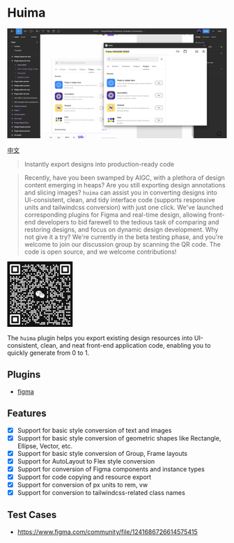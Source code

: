 # Huima

![](cover.jpg)

[中文](https://github.com/tolerance-go/huima/blob/main/README.zh-CN.md)

> Instantly export designs into production-ready code

> Recently, have you been swamped by AIGC, with a plethora of design content emerging in heaps? Are you still exporting design annotations and slicing images? `huima` can assist you in converting designs into UI-consistent, clean, and tidy interface code (supports responsive units and tailwindcss conversion) with just one click. We've launched corresponding plugins for Figma and real-time design, allowing front-end developers to bid farewell to the tedious task of comparing and restoring designs, and focus on dynamic design development. Why not give it a try? We're currently in the beta testing phase, and you're welcome to join our discussion group by scanning the QR code. The code is open source, and we welcome contributions!

<img src="qr-code.png" width="150" height="150">

The `huima` plugin helps you export existing design resources into UI-consistent, clean, and neat front-end application code, enabling you to quickly generate from 0 to 1.

## Plugins

-  [figma](https://www.figma.com/community/plugin/1239442570532327240)

## Features

-  [x] Support for basic style conversion of text and images
-  [x] Support for basic style conversion of geometric shapes like Rectangle, Ellipse, Vector, etc.
-  [x] Support for basic style conversion of Group, Frame layouts
-  [x] Support for AutoLayout to Flex style conversion
-  [x] Support for conversion of Figma components and instance types
-  [x] Support for code copying and resource export
-  [x] Support for conversion of px units to rem, vw
-  [x] Support for conversion to tailwindcss-related class names

## Test Cases

-  https://www.figma.com/community/file/1241686726614575415
